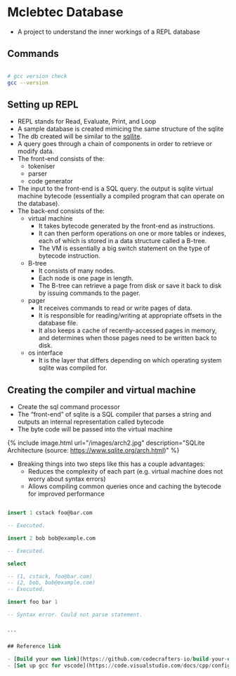 # Mclebtec Database

- A project to understand the inner workings of a REPL database

## Commands

```sh

# gcc version check
gcc --version

```

## Setting up REPL

- REPL stands for Read, Evaluate, Print, and Loop
- A sample database is created mimicing the same structure of the sqlite
- The db created will be similar to the [sqllite](https://www.sqlite.org/zipvfs/doc/trunk/www/howitworks.wiki).
- A query goes through a chain of components in order to retrieve or modify data.
- The front-end consists of the:
  - tokeniser
  - parser
  - code generator
- The input to the front-end is a SQL query. the output is sqlite virtual machine bytecode (essentially a compiled program that can operate on the database).
- The back-end consists of the:
  - virtual machine
    - It takes bytecode generated by the front-end as instructions.
    - It can then perform operations on one or more tables or indexes, each of which is stored in a data structure called a B-tree.
    - The VM is essentially a big switch statement on the type of bytecode instruction.
  - B-tree
    - It consists of many nodes.
    - Each node is one page in length.
    - The B-tree can retrieve a page from disk or save it back to disk by issuing commands to the pager.
  - pager
    - It receives commands to read or write pages of data.
    - It is responsible for reading/writing at appropriate offsets in the database file.
    - It also keeps a cache of recently-accessed pages in memory, and determines when those pages need to be written back to disk.
  - os interface
    - It is the layer that differs depending on which operating system sqlite was compiled for.

## Creating the compiler and virtual machine

- Create the sql command processor
- The “front-end” of sqlite is a SQL compiler that parses a string and outputs an internal representation called bytecode
- The byte code will be passed into the virtual machine

{% include image.html url="/images/arch2.jpg" description="SQLite Architecture (source: <https://www.sqlite.org/arch.html>)" %}

- Breaking things into two steps like this has a couple advantages:
  - Reduces the complexity of each part (e.g. virtual machine does not worry about syntax errors)
  - Allows compiling common queries once and caching the bytecode for improved performance

````sql

insert 1 cstack foo@bar.com

-- Executed.

insert 2 bob bob@example.com

-- Executed.

select

-- (1, cstack, foo@bar.com)
-- (2, bob, bob@example.com)
-- Executed.

insert foo bar 1

-- Syntax error. Could not parse statement.


```

## Reference link

- [Build your own link](https://github.com/codecrafters-io/build-your-own-x.git)
- [Set up gcc for vscode](https://code.visualstudio.com/docs/cpp/config-mingw)
